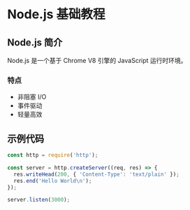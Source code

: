 # Node.js 基础教程

<ArticleInfo
  date="2024-03-21"
  category="后端"
  :tags="['Node.js', 'JavaScript', '教程']"
/>

## Node.js 简介

Node.js 是一个基于 Chrome V8 引擎的 JavaScript 运行时环境。

### 特点

- 非阻塞 I/O
- 事件驱动
- 轻量高效

## 示例代码

```javascript
const http = require('http');

const server = http.createServer((req, res) => {
  res.writeHead(200, { 'Content-Type': 'text/plain' });
  res.end('Hello World\n');
});

server.listen(3000);
```